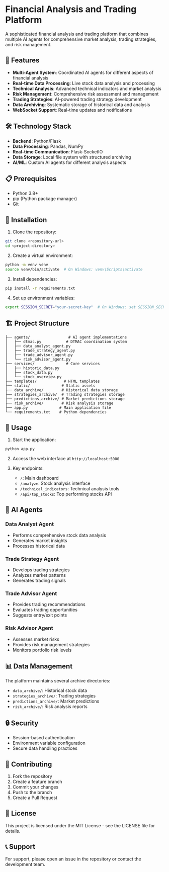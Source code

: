 # Financial Analysis and Trading Platform

A sophisticated financial analysis and trading platform that combines multiple AI agents for comprehensive market analysis, trading strategies, and risk management.

## 🚀 Features

- **Multi-Agent System**: Coordinated AI agents for different aspects of financial analysis
- **Real-time Data Processing**: Live stock data analysis and processing
- **Technical Analysis**: Advanced technical indicators and market analysis
- **Risk Management**: Comprehensive risk assessment and management
- **Trading Strategies**: AI-powered trading strategy development
- **Data Archiving**: Systematic storage of historical data and analysis
- **WebSocket Support**: Real-time updates and notifications

## 🛠️ Technology Stack

- **Backend**: Python/Flask
- **Data Processing**: Pandas, NumPy
- **Real-time Communication**: Flask-SocketIO
- **Data Storage**: Local file system with structured archiving
- **AI/ML**: Custom AI agents for different analysis aspects

## 📋 Prerequisites

- Python 3.8+
- pip (Python package manager)
- Git

## 🔧 Installation

1. Clone the repository:
```bash
git clone <repository-url>
cd <project-directory>
```

2. Create a virtual environment:
```bash
python -m venv venv
source venv/bin/activate  # On Windows: venv\Scripts\activate
```

3. Install dependencies:
```bash
pip install -r requirements.txt
```

4. Set up environment variables:
```bash
export SESSION_SECRET="your-secret-key"  # On Windows: set SESSION_SECRET=your-secret-key
```

## 🏗️ Project Structure

```
├── agents/                 # AI agent implementations
│   ├── dtmac.py           # DTMAC coordination system
│   ├── data_analyst_agent.py
│   ├── trade_strategy_agent.py
│   ├── trade_advisor_agent.py
│   └── risk_advisor_agent.py
├── services/              # Core services
│   ├── historic_data.py
│   ├── stock_data.py
│   └── stock_overview.py
├── templates/            # HTML templates
├── static/              # Static assets
├── data_archive/        # Historical data storage
├── strategies_archive/  # Trading strategies storage
├── predictions_archive/ # Market predictions storage
├── risk_archive/        # Risk analysis storage
├── app.py              # Main application file
└── requirements.txt    # Python dependencies
```

## 🚀 Usage

1. Start the application:
```bash
python app.py
```

2. Access the web interface at `http://localhost:5000`

3. Key endpoints:
   - `/`: Main dashboard
   - `/analyze`: Stock analysis interface
   - `/technical_indicators`: Technical analysis tools
   - `/api/top_stocks`: Top performing stocks API

## 🤖 AI Agents

### Data Analyst Agent
- Performs comprehensive stock data analysis
- Generates market insights
- Processes historical data

### Trade Strategy Agent
- Develops trading strategies
- Analyzes market patterns
- Generates trading signals

### Trade Advisor Agent
- Provides trading recommendations
- Evaluates trading opportunities
- Suggests entry/exit points

### Risk Advisor Agent
- Assesses market risks
- Provides risk management strategies
- Monitors portfolio risk levels

## 📊 Data Management

The platform maintains several archive directories:
- `data_archive/`: Historical stock data
- `strategies_archive/`: Trading strategies
- `predictions_archive/`: Market predictions
- `risk_archive/`: Risk analysis reports

## 🔒 Security

- Session-based authentication
- Environment variable configuration
- Secure data handling practices

## 🤝 Contributing

1. Fork the repository
2. Create a feature branch
3. Commit your changes
4. Push to the branch
5. Create a Pull Request

## 📝 License

This project is licensed under the MIT License - see the LICENSE file for details.

## 📞 Support

For support, please open an issue in the repository or contact the development team. 
